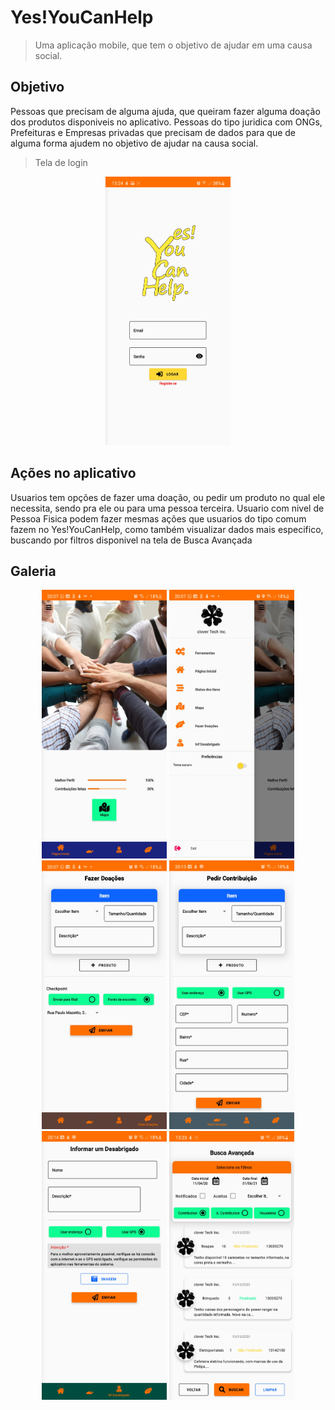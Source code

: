# Yes!YouCanHelp
> Uma aplicação mobile, que tem o objetivo de ajudar em uma causa social.

## Objetivo
Pessoas que precisam de alguma ajuda, que queiram fazer alguma doação dos produtos disponiveis no aplicativo.
Pessoas do tipo juridica com ONGs, Prefeituras e Empresas privadas que precisam de dados para que de alguma forma ajudem no objetivo de ajudar na causa social.

>Tela de login
<p align="center" width="100%">
        <img src="fotosreadme/login_image.jpg"
            alt="login screen"
            width="200" height="430" />
</p>

## Ações no aplicativo
Usuarios tem opções de fazer uma doação, ou pedir um produto no qual ele necessita, sendo pra ele ou para uma pessoa terceira.
Usuario com nivel de Pessoa Fisica podem fazer mesmas ações que usuarios do tipo comum fazem no Yes!YouCanHelp, como também visualizar dados mais especifico, buscando por filtros disponivel na tela de Busca Avançada

## Galeria
<p align="center" width="100%">
        <img src="fotosreadme/home.jpg"
            alt="login screen"
            width="200" height="430" />
        <img src="fotosreadme/menu.jpg"
            alt="login screen"
            width="200" height="430" />
        <img src="fotosreadme/contribution.jpg"
            alt="login screen"
            width="200" height="430" />
        <img src="fotosreadme/ask_contribution.jpg"
            alt="login screen"
            width="200" height="430" />
        <img src="fotosreadme/info_houseless.jpg"
            alt="login screen"
            width="200" height="430" />
        <img src="fotosreadme/advanced_search.jpg"
            alt="login screen"
            width="200" height="430" />
</p>
